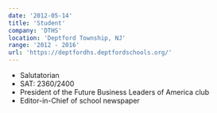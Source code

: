 ```yaml
---
date: '2012-05-14'
title: 'Student'
company: 'DTHS'
location: 'Deptford Township, NJ'
range: '2012 - 2016'
url: 'https://deptfordhs.deptfordschools.org/'
---
```


- Salutatorian
- SAT: 2360/2400
- President of the Future Business Leaders of America club
- Editor-in-Chief of school newspaper
